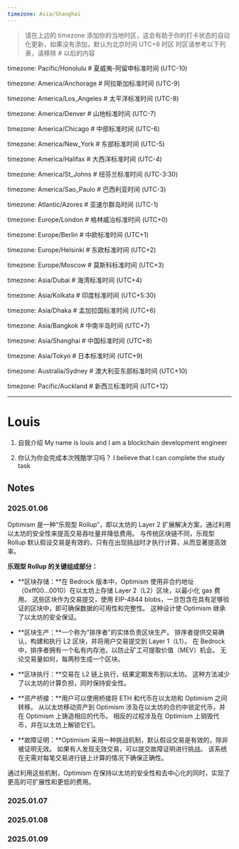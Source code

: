 ```yaml
---
timezone: Asia/Shanghai
---
```


> 请在上边的 timezone 添加你的当地时区，这会有助于你的打卡状态的自动化更新，如果没有添加，默认为北京时间 UTC+8 时区
> 时区请参考以下列表，请移除 # 以后的内容

timezone: Pacific/Honolulu # 夏威夷-阿留申标准时间 (UTC-10)

timezone: America/Anchorage # 阿拉斯加标准时间 (UTC-9)

timezone: America/Los_Angeles # 太平洋标准时间 (UTC-8)

timezone: America/Denver # 山地标准时间 (UTC-7)

timezone: America/Chicago # 中部标准时间 (UTC-6)

timezone: America/New_York # 东部标准时间 (UTC-5)

timezone: America/Halifax # 大西洋标准时间 (UTC-4)

timezone: America/St_Johns # 纽芬兰标准时间 (UTC-3:30)

timezone: America/Sao_Paulo # 巴西利亚时间 (UTC-3)

timezone: Atlantic/Azores # 亚速尔群岛时间 (UTC-1)

timezone: Europe/London # 格林威治标准时间 (UTC+0)

timezone: Europe/Berlin # 中欧标准时间 (UTC+1)

timezone: Europe/Helsinki # 东欧标准时间 (UTC+2)

timezone: Europe/Moscow # 莫斯科标准时间 (UTC+3)

timezone: Asia/Dubai # 海湾标准时间 (UTC+4)

timezone: Asia/Kolkata # 印度标准时间 (UTC+5:30)

timezone: Asia/Dhaka # 孟加拉国标准时间 (UTC+6)

timezone: Asia/Bangkok # 中南半岛时间 (UTC+7)

timezone: Asia/Shanghai # 中国标准时间 (UTC+8)

timezone: Asia/Tokyo # 日本标准时间 (UTC+9)

timezone: Australia/Sydney # 澳大利亚东部标准时间 (UTC+10)

timezone: Pacific/Auckland # 新西兰标准时间 (UTC+12)

---

# Louis

1. 自我介绍
My name is louis and I am a blockchain development engineer

2. 你认为你会完成本次残酷学习吗？
I believe that I can complete the study task

## Notes

<!-- Content_START -->

### 2025.01.06

Optimism 是一种“乐观型 Rollup”，即以太坊的 Layer 2 扩展解决方案，通过利用以太坊的安全性来提高交易吞吐量并降低费用。 与传统区块链不同，乐观型 Rollup 默认假设交易是有效的，只有在出现挑战时才执行计算，从而显著提高效率。

**乐观型 Rollup 的关键组成部分：**

- **区块存储：**在 Bedrock 版本中，Optimism 使用非合约地址（0xff00...0010）在以太坊上存储 Layer 2（L2）区块，以最小化 gas 费用。 这些区块作为交易提交，使用 EIP-4844 blobs，一旦包含在具有足够验证的区块中，即可确保数据的可用性和完整性。 这种设计使 Optimism 继承了以太坊的安全保证。

- **区块生产：**一个称为“排序者”的实体负责区块生产。 排序者提供交易确认，构建和执行 L2 区块，并将用户交易提交到 Layer 1（L1）。 在 Bedrock 中，排序者拥有一个私有内存池，以防止矿工可提取价值（MEV）机会。 无论交易量如何，每两秒生成一个区块。

- **区块执行：**交易在 L2 链上执行，结果定期发布到以太坊。 这种方法减少了以太坊的计算负担，同时保持安全性。

- **资产桥接：**用户可以使用桥接将 ETH 和代币在以太坊和 Optimism 之间转移。 从以太坊移动资产到 Optimism 涉及在以太坊的合约中锁定代币，并在 Optimism 上铸造相应的代币。 相反的过程涉及在 Optimism 上销毁代币，并在以太坊上解锁它们。

- **故障证明：**Optimism 采用一种挑战机制，默认假设交易是有效的，除非被证明无效。 如果有人发现无效交易，可以提交故障证明进行挑战。 该系统在无需对每笔交易进行链上计算的情况下确保正确性。

通过利用这些机制，Optimism 在保持以太坊的安全性和去中心化的同时，实现了更高的可扩展性和更低的费用。 

### 2025.01.07

### 2025.01.08

### 2025.01.09

<!-- Content_END -->
